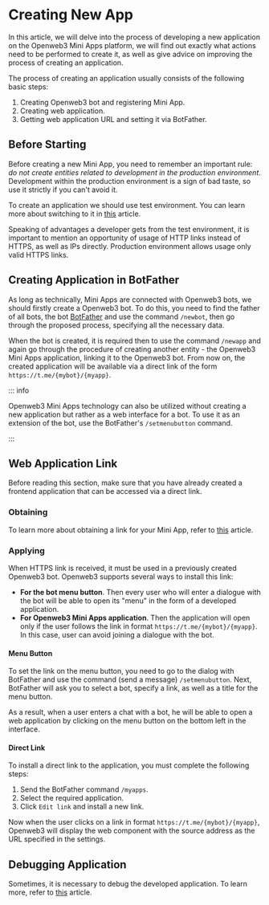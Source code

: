 # Creating New App

In this article, we will delve into the process of developing a new application on the Openweb3 Mini
Apps platform, we will find out exactly what actions need to be performed to create it, as well as
give advice on improving the process of creating an application.

The process of creating an application usually consists of the following basic steps:

1. Creating Openweb3 bot and registering Mini App.
2. Creating web application.
3. Getting web application URL and setting it via BotFather.

## Before Starting

Before creating a new Mini App, you need to remember an important rule: _do not create
entities related to development in the production environment_. Development within the production
environment is a sign of bad taste, so use it strictly if you can't avoid it.

To create an application we should use test environment. You can learn more about switching to it
in [this](test-environment.md) article.

Speaking of advantages a developer gets from the test environment, it is important to mention an
opportunity of usage of HTTP links instead of HTTPS, as well as IPs directly. Production
environment allows usage only valid HTTPS links.

## Creating Application in BotFather

As long as technically, Mini Apps are connected with Openweb3 bots, we should firstly create
a Openweb3 bot. To do this, you need to find the father of all bots, the
bot [BotFather](https://t.me/botfather) and use the command `/newbot`, then go through the proposed
process, specifying all the necessary data.

When the bot is created, it is required then to use the command `/newapp` and again go through the
procedure of creating another entity - the Openweb3 Mini Apps application, linking it to the
Openweb3 bot. From now on, the created application will be available via a direct link of the
form `https://t.me/{mybot}/{myapp}`.

::: info

Openweb3 Mini Apps technology can also be utilized without creating a new application but rather as
a web interface for a bot. To use it as an extension of the bot, use the
BotFather's `/setmenubutton` command.

:::

## Web Application Link

Before reading this section, make sure that you have already created a frontend application
that can be accessed via a direct link.

### Obtaining

To learn more about obtaining a link for your Mini App, refer to [this](getting-app-link.md)
article.

### Applying

When HTTPS link is received, it must be used in a previously created Openweb3 bot. Openweb3
supports several ways to install this link:

- **For the bot menu button**. Then every user who will enter a dialogue with the bot will be able
  to open its "menu" in the form of a developed application.
- **For Openweb3 Mini Apps application**. Then the application will open only if the user
  follows the link in format `https://t.me/{mybot}/{myapp}`. In this case, user can avoid joining
  a dialogue with the bot.

#### Menu Button

To set the link on the menu button, you need to go to the dialog with BotFather and use
the command (send a message) `/setmenubutton`. Next, BotFather will ask you to select a bot, specify
a link, as well as a title for the menu button.

As a result, when a user enters a chat with a bot, he will be able to open a web application by
clicking on the menu button on the bottom left in the interface.

#### Direct Link

To install a direct link to the application, you must complete the following steps:

1. Send the BotFather command `/myapps`.
2. Select the required application.
3. Click `Edit link` and install a new link.

Now when the user clicks on a link in format `https://t.me/{mybot}/{myapp}`, Openweb3
will display the web component with the source address as the URL specified in the settings.

## Debugging Application

Sometimes, it is necessary to debug the developed application. To learn more, refer
to [this](debugging.md) article.

[//]: # (## Additional)

[//]: # ()
[//]: # (### Hot Module Replacement)

[//]: # ()
[//]: # (The application development process is a fairly complex and lengthy process. You always want to see)

[//]: # (the changes you make in the code right away on the screen. In order to see the changes in real time,)

[//]: # (it is necessary to use such a technique as **Hot Module Replacement**. This section will not cover)

[//]: # (the process of setting it up, as it often depends on the project, but well-known frameworks already)

[//]: # (include this functionality by default.)

[//]: # ()
[//]: # (How to configure HMR can be found)

[//]: # (in [this Webpack article]&#40;https://webpack.js.org/guides/hot-module-replacement/&#41;.)

[//]: # (## Заключение)

[//]: # ()

[//]: # (Этого вполне достаточно для того, чтобы создать свое первое приложение TWA.)

[//]: # (Тем не менее, данный гайд не покрывает все особенности платформы, а лишь)

[//]: # (помогает избежать бесполезной траты времени на базовые и простые проблемы.)

[//]: # (## Debugging application)

[//]: # ()

[//]: # (As long as Web Apps are web applications, and they are opened in some native)

[//]: # (components &#40;not in browser&#41;, we are not allowed to debug them in common way as)

[//]: # (we do it in browser applications until some additional actions are done.)

[//]: # ()

[//]: # (To enable debug mode in native application follow)

[//]: # ([official documentation]&#40;https://core.openweb3.org/bots/webapps#debug-mode-for-web-apps&#41;)

[//]: # (.)
